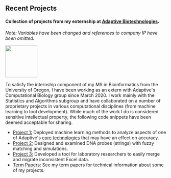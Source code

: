 ## Recent Projects
#### Collection of projects from my externship at [Adaptive Biotechnologies](https://www.adaptivebiotech.com/).
*Note: Variables have been changed and references to company IP have been omitted.*

<img src="https://www.oxfordglobal.co.uk/immuno-series-uk/wp-content/uploads/sites/12/2020/03/Adaptive_Logo_Registered_PNG_5-11-15.png" width="100" height="100">

To satisfy the internship component of my MS in Bioinformatics from the University of Oregon, I have been working as an extern with Adaptive's Computational Biology group since March 2020. I work mainly with the Statistics and Algorithms subgroup and have collaborated on a number of proprietary projects in various computational disciplines (from machine learning to tool development). While much of the work I do is considered sensitive intellectual property, the following code snippets have been deemed acceptable for sharing.

* [Project 1:](/Project_1/README.md) Deployed machine learning methods to analyze aspects of one of Adaptive's [core technologies](https://www.clonoseq.com/) that may have an effect on accuracy.
* [Project 2:](/Project_2/README.md) Designed and examined DNA probes (strings) with fuzzy matching and simulations.
* [Project 3:](/Project_3/README.md) Developed a tool for laboratory researchers to easily merge and migrate inconsistent Excel data.
* [Term Papers:](/Externship_Term_Papers/README.md) See my term papers for technical information about some of my projects.
